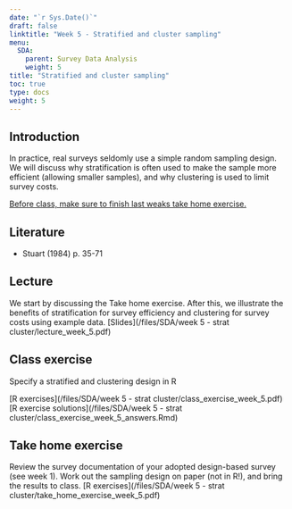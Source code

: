 ```yaml
---
date: "`r Sys.Date()`"
draft: false
linktitle: "Week 5 - Stratified and cluster sampling"
menu:
  SDA:
    parent: Survey Data Analysis
    weight: 5
title: "Stratified and cluster sampling"
toc: true
type: docs
weight: 5
---
```


## Introduction

In practice, real surveys seldomly use a simple random sampling design. We will discuss why stratification is often used to make the sample more efficient (allowing smaller samples), and why clustering is used to limit survey costs.

<ins>Before class, make sure to finish last weaks take home exercise.</ins>

## Literature 

- Stuart (1984) p. 35-71

## Lecture
We start by discussing the Take home exercise. After this, we illustrate the benefits of stratification for survey efficiency and clustering for survey costs using example data. 
[Slides](/files/SDA/week 5 - strat cluster/lecture_week_5.pdf)

## Class exercise
Specify a stratified and clustering design in R

[R exercises](/files/SDA/week 5 - strat cluster/class_exercise_week_5.pdf)  
[R exercise solutions](/files/SDA/week 5 - strat cluster/class_exercise_week_5_answers.Rmd)

## Take home exercise
Review the survey documentation of your adopted design-based survey (see week 1). Work out the sampling design on paper (not in R!), and bring the results to class.
[R exercises](/files/SDA/week 5 - strat cluster/take_home_exercise_week_5.pdf)
